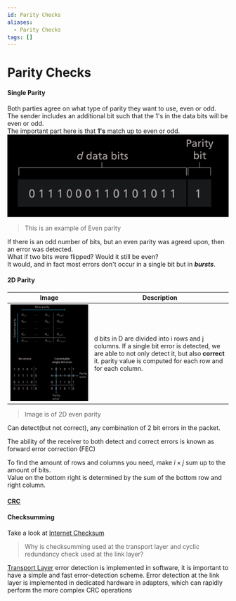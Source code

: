 ```yaml
---
id: Parity Checks
aliases:
  - Parity Checks
tags: []
---
```


# Parity Checks
#### Single Parity 
Both parties agree on what type of parity they want to use, even or odd.  
The sender includes an additional bit such that the 1's in the data bits will be even or odd.  
The important part here is that **1's** match up to even or odd.  
![img](../Images/e3.png) 
> This is an example of Even parity 

If there is an odd number of bits, but an even parity was agreed upon, then an error was detected.  
What if two bits were flipped? Would it still be even?  
It would, and in fact most errors don't occur in a single bit but in ***bursts***.  

#### 2D Parity 
| Image | Description |
| -------------- | --------------- |
| ![w](../Images/e4.png) | d bits in D are divided into i rows and j columns. If a single bit error is detected, we are able to not only detect it, but also **correct** it. parity value is computed for each row and for each column.  |

> Image is of 2D even parity 

Can detect(but not correct), any combination of 2 bit errors in the packet.  

The ability of the receiver to both detect and correct errors is known as forward error correction (FEC)

To find the amount of rows and columns you need, make $i \times j$ sum up to the amount of bits.   
Value on the bottom right is determined by the sum of the bottom row and right column.  

#### [CRC](notes/CRC.md)

#### Checksumming 
Take a look at [Internet Checksum](notes/Internet%20Checksum.md)
> Why is checksumming used at the transport layer and cyclic redundancy  check used at the link layer?  

[Transport Layer](notes/Transport%20Layer.md) error detection is implemented in software, it is important to have a simple and fast  error-detection scheme. Error detection at  the link layer is implemented in dedicated hardware in adapters, which can rapidly  perform the more complex CRC operations



